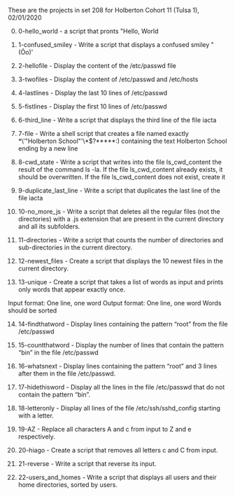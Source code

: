 These are the projects in set 208 for Holberton Cohort 11 (Tulsa 1), 02/01/2020

0. 0-hello_world - a script that pronts "Hello, World

1. 1-confused_smiley - Write a script that displays a confused smiley "(Ôo)'

2. 2-hellofile - Display the content of the /etc/passwd file

3. 3-twofiles - Display the content of /etc/passwd and /etc/hosts

4. 4-lastlines - Display the last 10 lines of /etc/passwd

5. 5-fistlines - Display the first 10 lines of /etc/passwd

6. 6-third_line - Write a script that displays the third line of the file iacta

7. 7-file - Write a shell script that creates a file named exactly \*\\'"Holberton School"\'\\*$\?\*\*\*\*\*:) containing the text Holberton School ending by a new line

8. 8-cwd_state - Write a script that writes into the file ls_cwd_content the result of the command ls -la. If the file ls_cwd_content already exists, it should be overwritten. If the file ls_cwd_content does not exist, create it

9. 9-duplicate_last_line - Write a script that duplicates the last line of the file iacta

10. 10-no_more_js - Write a script that deletes all the regular files (not the directories) with a .js extension that are present in the current directory and all its subfolders.

11. 11-directories - Write a script that counts the number of directories and sub-directories in the current directory.

12. 12-newest_files - Create a script that displays the 10 newest files in the current directory.

13. 13-unique - Create a script that takes a list of words as input and prints only words that appear exactly once.

Input format: One line, one word
Output format: One line, one word
Words should be sorted

14. 14-findthatword - Display lines containing the pattern “root” from the file /etc/passwd

15. 15-countthatword - Display the number of lines that contain the pattern “bin” in the file /etc/passwd

16. 16-whatsnext - Display lines containing the pattern “root” and 3 lines after them in the file /etc/passwd.

17. 17-hidethisword - Display all the lines in the file /etc/passwd that do not contain the pattern “bin”.

18. 18-letteronly - Display all lines of the file /etc/ssh/sshd_config starting with a letter.

19. 19-AZ - Replace all characters A and c from input to Z and e respectively.

20. 20-hiago - Create a script that removes all letters c and C from input.

21. 21-reverse - Write a script that reverse its input.

22. 22-users_and_homes - Write a script that displays all users and their home directories, sorted by users.
